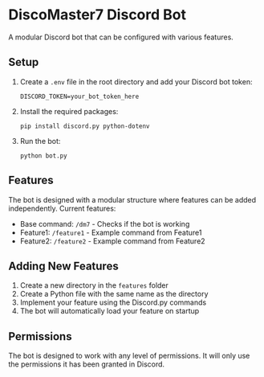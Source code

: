 # DiscoMaster7 Discord Bot

A modular Discord bot that can be configured with various features.

## Setup

1. Create a `.env` file in the root directory and add your Discord bot token:
   ```
   DISCORD_TOKEN=your_bot_token_here
   ```

2. Install the required packages:
   ```
   pip install discord.py python-dotenv
   ```

3. Run the bot:
   ```
   python bot.py
   ```

## Features

The bot is designed with a modular structure where features can be added independently. Current features:

- Base command: `/dm7` - Checks if the bot is working
- Feature1: `/feature1` - Example command from Feature1
- Feature2: `/feature2` - Example command from Feature2

## Adding New Features

1. Create a new directory in the `features` folder
2. Create a Python file with the same name as the directory
3. Implement your feature using the Discord.py commands
4. The bot will automatically load your feature on startup

## Permissions

The bot is designed to work with any level of permissions. It will only use the permissions it has been granted in Discord.
